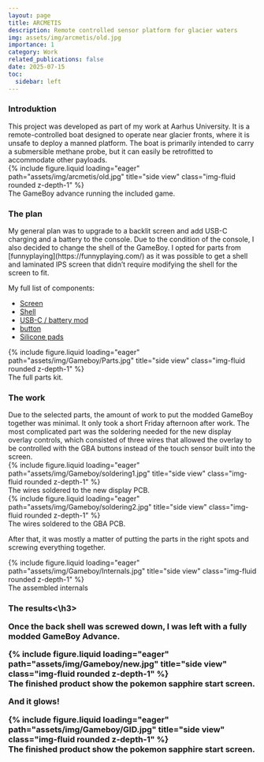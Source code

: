```yaml
---
layout: page
title: ARCMETIS
description: Remote controlled sensor platform for glacier waters
img: assets/img/arcmetis/old.jpg
importance: 1
category: Work
related_publications: false
date: 2025-07-15
toc:
  sidebar: left
---
```


<h3>Introduktion</h3>
This project was developed as part of my work at Aarhus University. It is a remote-controlled boat designed to operate near glacier fronts, where it is unsafe to deploy a manned platform. The boat is primarily intended to carry a submersible methane probe, but it can easily be retrofitted to accommodate other payloads.
<div class="row">
    <div class="col-sm mt-3 mt-md-0">
        {% include figure.liquid loading="eager" path="assets/img/arcmetis/old.jpg" title="side view" class="img-fluid rounded z-depth-1" %}
    </div>
</div>
<div class="caption">
    The GameBoy advance running the included game.
</div>

<h3>The plan</h3>
My general plan was to upgrade to a backlit screen and add USB-C charging and a battery to the console. Due to the condition of the console, I also decided to change the shell of the GameBoy. I opted for parts from [funnyplaying](https://funnyplaying.com/) as it was possible to get a shell and laminated IPS screen that didn’t require modifying the shell for the screen to fit.

My full list of components:
- [Screen](https://funnyplaying.com/products/3-0-inch-ips-agb-laminated-kit)
- [Shell](https://funnyplaying.com/products/3-0-inch-ips-agb-laminated-kit)
- [USB-C / battery mod](https://funnyplaying.com/products/gba-li-ion-rechargeable-battery-typec-module)
- [button](https://funnyplaying.com/products/agb-custom-buttons)
- [Silicone pads](https://funnyplaying.com/products/replacement-silicone-pads-for-gameboy-advance)

<div class="row">
    <div class="col-sm mt-3 mt-md-0">
        {% include figure.liquid loading="eager" path="assets/img/Gameboy/Parts.jpg" title="side view" class="img-fluid rounded z-depth-1" %}
    </div>
</div>
<div class="caption">
    The full parts kit.
</div>

<h3>The work</h3>
Due to the selected parts, the amount of work to put the modded GameBoy together was minimal. It only took a short Friday afternoon after work. The most complicated part was the soldering needed for the new display overlay controls, which consisted of three wires that allowed the overlay to be controlled with the GBA buttons instead of the touch sensor built into the screen.

<div class="row">
    <div class="col-sm mt-3 mt-md-0">
        {% include figure.liquid loading="eager" path="assets/img/Gameboy/soldering1.jpg" title="side view" class="img-fluid rounded z-depth-1" %}
    </div>
</div>
<div class="caption">
    The wires soldered to the new display PCB.
</div>

<div class="row">
    <div class="col-sm mt-3 mt-md-0">
        {% include figure.liquid loading="eager" path="assets/img/Gameboy/soldering2.jpg" title="side view" class="img-fluid rounded z-depth-1" %}
    </div>
</div>
<div class="caption">
    The wires soldered to the GBA PCB.
</div>

After that, it was mostly a matter of putting the parts in the right spots and screwing everything together.

<div class="row">
    <div class="col-sm mt-3 mt-md-0">
        {% include figure.liquid loading="eager" path="assets/img/Gameboy/Internals.jpg" title="side view" class="img-fluid rounded z-depth-1" %}
    </div>
</div>
<div class="caption">
    The assembled internals 
</div>

<h3>The results<\h3>

Once the back shell was screwed down, I was left with a fully modded GameBoy Advance.

<div class="row">
    <div class="col-sm mt-3 mt-md-0">
        {% include figure.liquid loading="eager" path="assets/img/Gameboy/new.jpg" title="side view" class="img-fluid rounded z-depth-1" %}
    </div>
</div>
<div class="caption">
    The finished product show the pokemon sapphire start screen.  
</div>

And it glows!

<div class="row">
    <div class="col-sm mt-3 mt-md-0">
        {% include figure.liquid loading="eager" path="assets/img/Gameboy/GID.jpg" title="side view" class="img-fluid rounded z-depth-1" %}
    </div>
</div>
<div class="caption">
    The finished product show the pokemon sapphire start screen.  
</div>

